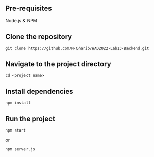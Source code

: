 ## Pre-requisites
Node.js \& NPM

## Clone the repository
```
git clone https://github.com/M-Gharib/WAD2022-Lab13-Backend.git
```

## Navigate to the project directory
```
cd <project name>
```

## Install dependencies
```
npm install
```

## Run the project
```
npm start
```

or 
```
npm server.js
```